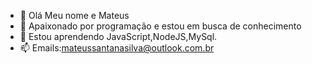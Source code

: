 - 👋 Olá Meu nome e Mateus
- 👀 Apaixonado por programação e estou em busca de conhecimento 
- 🌱 Estou aprendendo JavaScript,NodeJS,MySql.
- 📫 Emails:mateussantanasilva@outlook.com.br

<!---
MTS2313/MTS2313 is a ✨ special ✨ repository because its `README.md` (this file) appears on your GitHub profile.
You can click the Preview link to take a look at your changes.
--->
